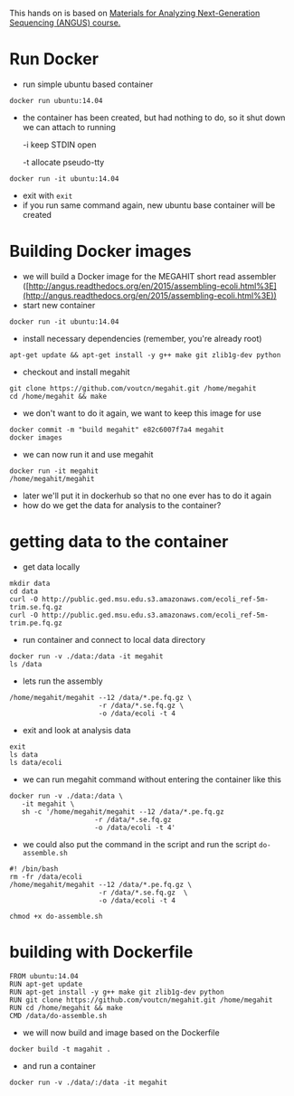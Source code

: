 This hands on is based on [Materials for Analyzing Next-Generation Sequencing (ANGUS) course.](https://github.com/ngs-docs/angus)

# Run Docker
- run simple ubuntu based container

```
docker run ubuntu:14.04
```

- the container has been created, but had nothing to do, so it shut down we can attach to running

  -i keep STDIN open

  -t allocate pseudo-tty

```
docker run -it ubuntu:14.04
```

- exit with `exit`
- if you run same command again, new ubuntu base container will be created

# Building Docker images
- we will build a Docker image for the MEGAHIT short read assembler ([http://angus.readthedocs.org/en/2015/assembling-ecoli.html%3E](http://angus.readthedocs.org/en/2015/assembling-ecoli.html%3E))
- start new container

```
docker run -it ubuntu:14.04
```

- install necessary dependencies (remember, you're already root)

```
apt-get update && apt-get install -y g++ make git zlib1g-dev python
```

- checkout and install megahit

```
git clone https://github.com/voutcn/megahit.git /home/megahit
cd /home/megahit && make
```

- we don't want to do it again, we want to keep this image for use

```
docker commit -m "build megahit" e82c6007f7a4 megahit
docker images
```

- we can now run it and use megahit

```
docker run -it megahit
/home/megahit/megahit
```

- later we'll put it in dockerhub so that no one ever has to do it again
- how do we get the data for analysis to the container?

# getting data to the container
- get data locally

```
mkdir data
cd data
curl -O http://public.ged.msu.edu.s3.amazonaws.com/ecoli_ref-5m-trim.se.fq.gz
curl -O http://public.ged.msu.edu.s3.amazonaws.com/ecoli_ref-5m-trim.pe.fq.gz
```

- run container and connect to local data directory

```
docker run -v ./data:/data -it megahit
ls /data
```

- lets run the assembly

```
/home/megahit/megahit --12 /data/*.pe.fq.gz \
                      -r /data/*.se.fq.gz \
                      -o /data/ecoli -t 4
```

- exit and look at analysis data

```
exit
ls data
ls data/ecoli
```

- we can run megahit command without entering the container like this

```
docker run -v ./data:/data \
   -it megahit \
   sh -c '/home/megahit/megahit --12 /data/*.pe.fq.gz
                     -r /data/*.se.fq.gz
                     -o /data/ecoli -t 4'
```

- we could also put the command in the script and run the script `do-assemble.sh`

```
#! /bin/bash
rm -fr /data/ecoli
/home/megahit/megahit --12 /data/*.pe.fq.gz \
                      -r /data/*.se.fq.gz  \
                      -o /data/ecoli -t 4
```

```
chmod +x do-assemble.sh
```

# building with Dockerfile

```
FROM ubuntu:14.04
RUN apt-get update
RUN apt-get install -y g++ make git zlib1g-dev python
RUN git clone https://github.com/voutcn/megahit.git /home/megahit
RUN cd /home/megahit && make
CMD /data/do-assemble.sh
```

- we will now build and image based on the Dockerfile

```
docker build -t magahit .
```

- and run a container

```
docker run -v ./data/:/data -it megahit
```
